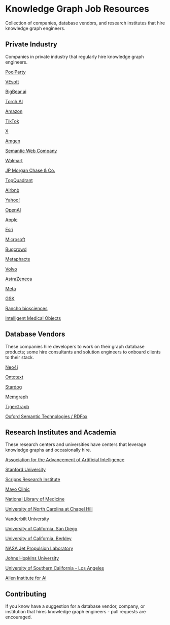 # Knowledge Graph Job Resources

Collection of companies, database vendors, and research institutes that hire knowledge graph engineers.

## Private Industry

Companies in private industry that regularly hire knowledge graph engineers.

[PoolParty](https://www.poolparty.biz)

[VEsoft](https://vesoft.com/)

[BigBear.ai](BigBear.ai)

[Torch.AI](Torch.AI)

[Amazon](https://www.aboutamazon.com/)

[TikTok](https://www.tiktok.com/)

[X](https://twitter.com/)

[Amgen](https://www.amgen.com/)

[Semantic Web Company](https://semantic-web.com/)

[Walmart](https://walmart.com)

[JP Morgan Chase & Co.](https://www.jpmorganchase.com/)

[TopQuadrant](https://www.topquadrant.com)

[Airbnb](https://www.airbnb.com/)

[Yahoo!](https://www.yahoo.com)

[OpenAI](https://openai.com/)

[Apple](https://www.apple.com/)

[Esri](https://www.esri.com/)

[Microsoft](https://www.microsoft.com)

[Bugcrowd](https://www.bugcrowd.com/)

[Metaphacts](https://metaphacts.com/)

[Volvo](https://www.volvocars.com/)

[AstraZeneca](https://www.astrazeneca.com/)

[Meta](https://meta.com/)

[GSK](https://www.gsk.com/)

[Rancho biosciences](https://ranchobiosciences.com/)

[Intelligent Medical Objects](https://www.imohealth.com/)

## Database Vendors

These companies hire developers to work on their graph database products; some hire consultants and solution engineers to onboard clients to their stack.

[Neo4j](https://neo4j.com/)

[Ontotext](https://www.ontotext.com/)

[Stardog](https://www.stardog.com/)

[Memgraph](https://memgraph.com/)

[TigerGraph](https://www.tigergraph.com/)

[Oxford Semantic Technologies / RDFox](https://www.oxfordsemantic.tech)

## Research Institutes and Academia

These research centers and universities have centers that leverage knowledge graphs and occasionally hire.

[Association for the Advancement of Artificial Intelligence](https://aaai.org/)

[Stanford University](https://www.stanford.edu/)

[Scripps Research Institute](https://www.scripps.edu/)

[Mayo Clinic](https://www.mayoclinic.org/)

[National Library of Medicine](https://www.nlm.nih.gov/)

[University of North Carolina at Chapel Hill](https://www.unc.edu/)

[Vanderbilt University](https://www.vanderbilt.edu/)

[University of California, San Diego](https://ucsd.edu/)

[University of California, Berkley](https://berkeley.edu)

[NASA Jet Propulsion Laboratory](https://www.jpl.nasa.gov/)

[Johns Hopkins University](https://www.jhu.edu/)

[University of Southern California - Los Angeles](https://www.usc.edu/)

[Allen Institute for AI](https://allenai.org/)

## Contributing

If you know have a suggestion for a database vendor, company, or institution that hires knowledge graph engineers - pull requests are encouraged.
